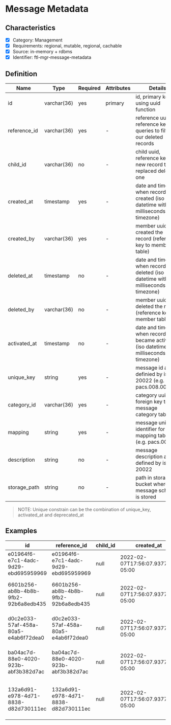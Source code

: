 # Message Metadata

## Characteristics

- [x] Category: Management
- [x] Requirements: regional, mutable, regional, cachable
- [x] Source: in-memory + rdbms
- [x] Identifier: ftl-mgr-message-metadata

## Definition

Name | Type | Required | Attributes | Details
-----|------|----------|------------|--------
id | varchar(36) | yes | primary | id, primary key using uuid function
reference_id | varchar(36) | yes | - | reference uuid, reference key for queries to filter our deleted records
child_id | varchar(36) | no | - | child uuid, reference key to new record that replaced deleted one
created_at | timestamp | yes | - | date and time when record was created (iso datetime with milliseconds and timezone)
created_by | varchar(36) | yes | - | member uuid who created the record (reference key to member table)
deleted_at | timestamp | no | - | date and time when record was deleted (iso datetime with milliseconds and timezone)
deleted_by | varchar(36) | no | - | member uuid who deleted the record (reference key to member table)
activated_at | timestamp | no | - | date and time when record became active (iso datetime with milliseconds and timezone)
unique_key | string | yes | - | message id as definied by iso 20022 (e.g. pacs.008.001.10)
category_id | varchar(36) | yes | - | category uuid, foreign key to message category table
mapping | string | yes | - | message unique identifier for mapping table (e.g. pacs.008)
description | string | no | - | message description as defined by iso 20022
storage_path | string | no | - | path in storage bucket where message schema is stored

> NOTE: Unique constrain can be the combination of unique_key, activated_at and deprecated_at

## Examples

id | reference_id | child_id | created_at | created_by | deleted_at | deleted_by | activated_at | unique_key | category_id | mapping | description | storage_path
---|--------------|----------|------------|------------|------------|------------|--------------|------------|-------------|---------|------------|-------------
e01964f6-e7c1-4adc-9d29-ebd695959969 | e01964f6-e7c1-4adc-9d29-ebd695959969 | null | 2022-02-07T17:56:07.937758-05:00 | 8dd25286-bd45-4244-8f23-6c964c12e30d | 2022-02-07T17:56:07.937758-05:00 | 8dd25286-bd45-4244-8f23-6c964c12e30d | 2022-02-07T17:56:07.937758-05:00 | pacs.002.001.12 | 119 | pacs.002 | FI To FI Payment Status Report V12 | schema/xsd/pacs.002.001.12.xsd
6601b256-ab8b-4b8b-9fb2-92b6a8edb435 | 6601b256-ab8b-4b8b-9fb2-92b6a8edb435 | null | 2022-02-07T17:56:07.937758-05:00 | 8dd25286-bd45-4244-8f23-6c964c12e30d | 2022-02-07T17:56:07.937758-05:00 | 8dd25286-bd45-4244-8f23-6c964c12e30d | 2022-02-07T17:56:07.937758-05:00 | pacs.008.001.10 | 119 | pacs.008 | FI To FI Customer Credit Transfer V10 | schema/xsd/pacs.008.001.10.xsd
d0c2e033-57af-458a-80a5-e4ab6f72dea0 | d0c2e033-57af-458a-80a5-e4ab6f72dea0 | null | 2022-02-07T17:56:07.937758-05:00 | 8dd25286-bd45-4244-8f23-6c964c12e30d | 2022-02-07T17:56:07.937758-05:00 | 8dd25286-bd45-4244-8f23-6c964c12e30d | 2022-02-07T17:56:07.937758-05:00 | pacs.009.001.10 | 119 | pacs.009 | Financial Institution Credit Transfer V10 | schema/xsd/pacs.009.001.10.xsd
ba04ac7d-88e0-4020-923b-abf3b382d7ac | ba04ac7d-88e0-4020-923b-abf3b382d7ac | null | 2022-02-07T17:56:07.937758-05:00 | 8dd25286-bd45-4244-8f23-6c964c12e30d | 2022-02-07T17:56:07.937758-05:00 | 8dd25286-bd45-4244-8f23-6c964c12e30d | 2022-02-07T17:56:07.937758-05:00 | pain.013.001.09 | 120 | pain.013 | Creditor Payment Activation Request V09 | schema/xsd/pain.013.001.09.xsd
132a6d91-e978-4d71-8838-d82d730111ec | 132a6d91-e978-4d71-8838-d82d730111ec | null | 2022-02-07T17:56:07.937758-05:00 | 8dd25286-bd45-4244-8f23-6c964c12e30d | 2022-02-07T17:56:07.937758-05:00 | 8dd25286-bd45-4244-8f23-6c964c12e30d | 2022-02-07T17:56:07.937758-05:00 | pain.014.001.09 | 120 | pain.014 | Creditor Payment Activation Request Status Report V09 | schema/xsd/pain.014.001.09.xsd
